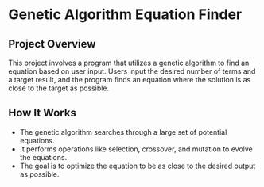# Genetic Algorithm Equation Finder

## Project Overview
This project involves a program that utilizes a genetic algorithm to find an equation based on user input. Users input the desired number of terms and a target result, and the program finds an equation where the solution is as close to the target as possible.

## How It Works
- The genetic algorithm searches through a large set of potential equations.
- It performs operations like selection, crossover, and mutation to evolve the equations.
- The goal is to optimize the equation to be as close to the desired output as possible.
